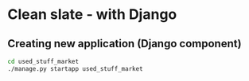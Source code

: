 # Clean slate - with Django

## Creating new application (Django component)

```bash
cd used_stuff_market
./manage.py startapp used_stuff_market
```